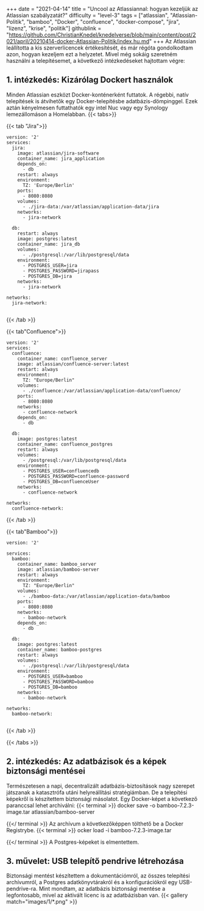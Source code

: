 +++
date = "2021-04-14"
title = "Uncool az Atlassiannal: hogyan kezeljük az Atlassian szabályzatát?"
difficulty = "level-3"
tags = ["atlassian", "Atlassian-Politik", "bamboo", "Docker", "confluence", "docker-compose", "jira", "lizenz", "krise", "politik"]
githublink = "https://github.com/ChristianKnedel/knedelverse/blob/main/content/post/2021/april/20210414-docker-Atlassian-Politik/index.hu.md"
+++
Az Atlassian leállította a kis szerverlicencek értékesítését, és már régóta gondolkodtam azon, hogyan kezeljem ezt a helyzetet. Mivel még sokáig szeretném használni a telepítésemet, a következő intézkedéseket hajtottam végre:
## 1. intézkedés: Kizárólag Dockert használok
Minden Atlassian eszközt Docker-konténerként futtatok. A régebbi, natív telepítések is átvihetők egy Docker-telepítésbe adatbázis-dömpinggel. Ezek aztán kényelmesen futtathatók egy intel Nuc vagy egy Synology lemezállomáson a Homelabban.
{{< tabs>}}


{{< tab "Jira">}}


```
version: '2'
services:
  jira:
    image: atlassian/jira-software
    container_name: jira_application
    depends_on:
      - db
    restart: always
    environment:
      TZ: 'Europe/Berlin'
    ports:
      - 8080:8080
    volumes:
      - ./jira-data:/var/atlassian/application-data/jira
    networks:
      - jira-network
      
  db:
    restart: always
    image: postgres:latest
    container_name: jira_db
    volumes:
      - ./postgresql:/var/lib/postgresql/data
    environment:
      - POSTGRES_USER=jira
      - POSTGRES_PASSWORD=jirapass
      - POSTGRES_DB=jira
    networks:
      - jira-network

networks:
  jira-network:


```

{{< /tab >}}


{{< tab"Confluence">}}


```
version: '2'
services:
  confluence:
    container_name: confluence_server
    image: atlassian/confluence-server:latest
    restart: always
    environment:
      TZ: "Europe/Berlin"
    volumes:
      - ./confluence:/var/atlassian/application-data/confluence/
    ports:
      - 8080:8080
    networks:
      - confluence-network
    depends_on:
      - db

  db:
    image: postgres:latest
    container_name: confluence_postgres
    restart: always
    volumes:
      - /postgresql:/var/lib/postgresql/data
    environment:
      - POSTGRES_USER=confluencedb
      - POSTGRES_PASSWORD=confluence-password
      - POSTGRES_DB=confluenceUser
    networks:
      - confluence-network

networks:
  confluence-network:

```

{{< /tab >}}


{{< tab"Bamboo">}}


```
version: '2'

services:
  bamboo:
    container_name: bamboo_server
    image: atlassian/bamboo-server
    restart: always
    environment:
      TZ: "Europe/Berlin"
    volumes:
      - ./bamboo-data:/var/atlassian/application-data/bamboo
    ports:
      - 8080:8080
    networks:
      - bamboo-network
    depends_on:
      - db

  db:
    image: postgres:latest
    container_name: bamboo-postgres
    restart: always
    volumes:
      - ./postgresql:/var/lib/postgresql/data
    environment:
      - POSTGRES_USER=bamboo
      - POSTGRES_PASSWORD=bamboo
      - POSTGRES_DB=bamboo
    networks:
      - bamboo-network

networks:
  bamboo-network:


```

{{< /tab >}}


{{< /tabs >}}


## 2. intézkedés: Az adatbázisok és a képek biztonsági mentései
Természetesen a napi, decentralizált adatbázis-biztosítások nagy szerepet játszanak a katasztrófa utáni helyreállítási stratégiámban. De a telepítési képekről is készítettem biztonsági másolatot. Egy Docker-képet a következő paranccsal lehet archiválni:
{{< terminal >}}
docker save -o bamboo-7.2.3-image.tar atlassian/bamboo-server

{{</ terminal >}}
Az archívum a következőképpen tölthető be a Docker Registrybe.
{{< terminal >}}
ocker load -i bamboo-7.2.3-image.tar

{{</ terminal >}}
A Postgres-képeket is elmentettem.
## 3. művelet: USB telepítő pendrive létrehozása
Biztonsági mentést készítettem a dokumentációmról, az összes telepítési archívumról, a Postgres adatkönyvtárakról és a konfigurációkról egy USB-pendrive-ra. Mint mondtam, az adatbázis biztonsági mentése a legfontosabb, mivel az aktivált licenc is az adatbázisban van.
{{< gallery match="images/1/*.png" >}}

